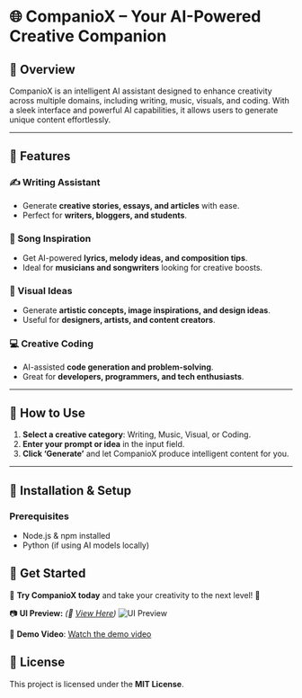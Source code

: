# 🌐 CompanioX – Your AI-Powered Creative Companion

## 🚀 Overview
CompanioX is an intelligent AI assistant designed to enhance creativity across multiple domains, including writing, music, visuals, and coding. With a sleek interface and powerful AI capabilities, it allows users to generate unique content effortlessly.

---

## 🔧 Features

### ✍️ Writing Assistant
- Generate **creative stories, essays, and articles** with ease.
- Perfect for **writers, bloggers, and students**.

### 🎵 Song Inspiration
- Get AI-powered **lyrics, melody ideas, and composition tips**.
- Ideal for **musicians and songwriters** looking for creative boosts.

### 📸 Visual Ideas
- Generate **artistic concepts, image inspirations, and design ideas**.
- Useful for **designers, artists, and content creators**.

### 💻 Creative Coding
- AI-assisted **code generation and problem-solving**.
- Great for **developers, programmers, and tech enthusiasts**.

---

## 📌 How to Use

1. **Select a creative category**: Writing, Music, Visual, or Coding.
2. **Enter your prompt or idea** in the input field.
3. **Click ‘Generate’** and let CompanioX produce intelligent content for you.

---

## 🔧 Installation & Setup
### Prerequisites
- Node.js & npm installed
- Python (if using AI models locally)


## 🔗 Get Started
💬 **Try CompanioX today** and take your creativity to the next level! 🚀

📷 **UI Preview:** *(🔗 [View Here](https://drive.google.com/file/d/10AiC0lT4eT4_gE1KMhVUtyYtR6mGdVOe/view?usp=drive_link))*
![UI Preview]((https://drive.google.com/file/d/10AiC0lT4eT4_gE1KMhVUtyYtR6mGdVOe/view?usp=drive_link))


🎥 **Demo Video**: [Watch the demo video](https://drive.google.com/file/d/1EsGovt907mbLBgst6d40SwwZzfZGYbJi/view?usp=drive_link)


## 📜 License
This project is licensed under the **MIT License**.

